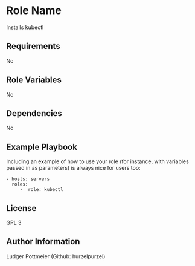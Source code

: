 Role Name
=========

Installs kubectl

Requirements
------------

No

Role Variables
--------------

No

Dependencies
------------

No

Example Playbook
----------------

Including an example of how to use your role (for instance, with variables passed in as parameters) is always nice for users too:

    - hosts: servers
      roles:
         -  role: kubectl
License
-------

GPL 3

Author Information
------------------

Ludger Pottmeier (Github: hurzelpurzel)
